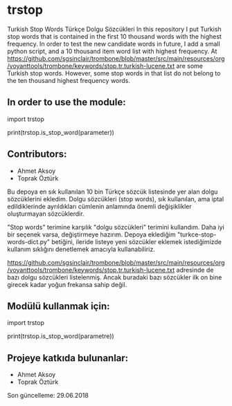 # trstop
Turkish Stop Words  Türkçe Dolgu Sözcükleri
In this repository I put Turkish stop words that is contained in the first 10 thousand words with the highest frequency.
In order to test the new candidate words in future, I add a small python script, and a 10 thousand item word list with highest frequency.
At https://github.com/sgsinclair/trombone/blob/master/src/main/resources/org/voyanttools/trombone/keywords/stop.tr.turkish-lucene.txt are some Turkish stop words. However, some stop words in that list do not belong to the ten thousand highest frequency words.

## In order to use the module:

import trstop

print(trstop.is_stop_word(parameter))

## Contributors:

- Ahmet Aksoy
- Toprak Öztürk

Bu depoya en sık kullanılan 10 bin Türkçe sözcük listesinde yer alan dolgu sözcüklerini ekledim.
Dolgu sözcükleri (stop words), sık kullanılan, ama iptal edildiklerinde ayrıldıkları cümlenin anlamında önemli değişiklikler oluşturmayan sözcüklerdir.

"Stop words" terimine karşılık "dolgu sözcükleri" terimini kullandım. Daha iyi bir seçenek varsa, değiştirmeye hazırım.
Depoya eklediğim "turkce-stop-words-dict.py" betiğini, ileride listeye yeni sözcükler eklemek istediğimizde kullanım sıklığını denetlemek amacıyla kullanabiliriz.

https://github.com/sgsinclair/trombone/blob/master/src/main/resources/org/voyanttools/trombone/keywords/stop.tr.turkish-lucene.txt  adresinde de bazı dolgu sözcükleri listelenmiş. Ancak buradaki bazı sözcükler ilk on bine girecek kadar yoğun frekansa sahip değil.

## Modülü kullanmak için:

import trstop

print(trstop.is_stop_word(parametre))

## Projeye katkıda bulunanlar:

- Ahmet Aksoy
- Toprak Öztürk

Son güncelleme: 29.06.2018


